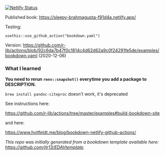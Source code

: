 [![Netlify Status](https://api.netlify.com/api/v1/badges/3b633c91-2f94-4f36-874a-1a34c2ef2a5e/deploy-status)](https://app.netlify.com/sites/sleepy-brahmagupta-f91d4a/deploys)

Published book: https://sleepy-brahmagupta-f91d4a.netlify.app/

Testing:

`usethis::use_github_action("bookdown.yaml")`

Version: https://github.com/r-lib/actions/blob/92c6da7b47f0c1814c4d62d62a9c0f24291fe5de/examples/bookdown.yaml (2020-12-06)

### What I learned

**You need to rerun `renv::snapshot()` everytime you add a package to DESCRIPTION.**

`brew install pandoc-citeproc` doesn't work, it's deprecated


See instructions here:

https://github.com/r-lib/actions/tree/master/examples#build-bookdown-site

and here:

https://www.hvitfeldt.me/blog/bookdown-netlify-github-actions/

*This repo was initially generated from a bookdown template available here: https://github.com/jtr13/EDAVtemplate.*	




